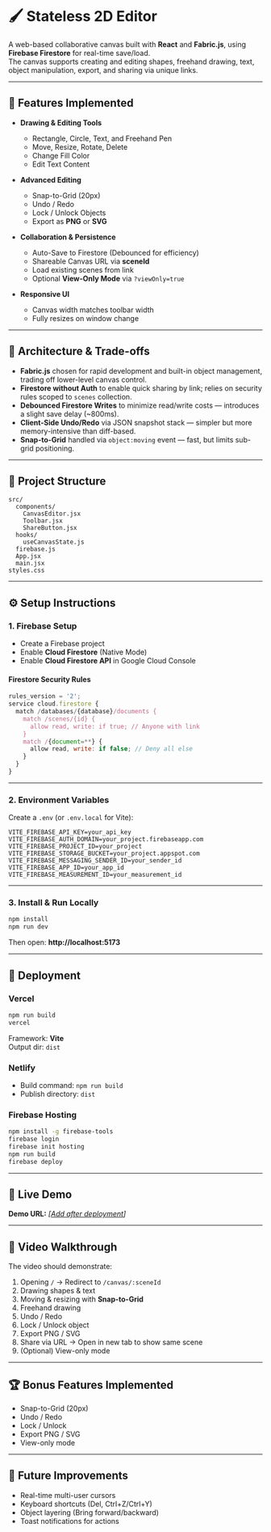 # 🖌️ Stateless 2D Editor

A web-based collaborative canvas built with **React** and **Fabric.js**, using **Firebase Firestore** for real-time save/load.  
The canvas supports creating and editing shapes, freehand drawing, text, object manipulation, export, and sharing via unique links.

---

## 📌 Features Implemented

- **Drawing & Editing Tools**
  - Rectangle, Circle, Text, and Freehand Pen
  - Move, Resize, Rotate, Delete
  - Change Fill Color
  - Edit Text Content

- **Advanced Editing**
  - Snap-to-Grid (20px)
  - Undo / Redo
  - Lock / Unlock Objects
  - Export as **PNG** or **SVG**

- **Collaboration & Persistence**
  - Auto-Save to Firestore (Debounced for efficiency)
  - Shareable Canvas URL via **sceneId**
  - Load existing scenes from link
  - Optional **View-Only Mode** via `?viewOnly=true`

- **Responsive UI**
  - Canvas width matches toolbar width
  - Fully resizes on window change

---

## 🧠 Architecture & Trade-offs

- **Fabric.js** chosen for rapid development and built-in object management, trading off lower-level canvas control.
- **Firestore without Auth** to enable quick sharing by link; relies on security rules scoped to `scenes` collection.
- **Debounced Firestore Writes** to minimize read/write costs — introduces a slight save delay (~800ms).
- **Client-Side Undo/Redo** via JSON snapshot stack — simpler but more memory-intensive than diff-based.
- **Snap-to-Grid** handled via `object:moving` event — fast, but limits sub-grid positioning.

---

## 📂 Project Structure

```
src/
  components/
    CanvasEditor.jsx
    Toolbar.jsx
    ShareButton.jsx
  hooks/
    useCanvasState.js
  firebase.js
  App.jsx
  main.jsx
styles.css
```

---

## ⚙️ Setup Instructions

### 1. Firebase Setup
- Create a Firebase project
- Enable **Cloud Firestore** (Native Mode)
- Enable **Cloud Firestore API** in Google Cloud Console

#### Firestore Security Rules
```javascript
rules_version = '2';
service cloud.firestore {
  match /databases/{database}/documents {
    match /scenes/{id} {
      allow read, write: if true; // Anyone with link
    }
    match /{document=**} {
      allow read, write: if false; // Deny all else
    }
  }
}
```

---

### 2. Environment Variables

Create a `.env` (or `.env.local` for Vite):

```
VITE_FIREBASE_API_KEY=your_api_key
VITE_FIREBASE_AUTH_DOMAIN=your_project.firebaseapp.com
VITE_FIREBASE_PROJECT_ID=your_project
VITE_FIREBASE_STORAGE_BUCKET=your_project.appspot.com
VITE_FIREBASE_MESSAGING_SENDER_ID=your_sender_id
VITE_FIREBASE_APP_ID=your_app_id
VITE_FIREBASE_MEASUREMENT_ID=your_measurement_id
```

---

### 3. Install & Run Locally

```bash
npm install
npm run dev
```
Then open: **http://localhost:5173**

---

## 🚀 Deployment

### **Vercel**
```bash
npm run build
vercel
```
Framework: **Vite**  
Output dir: `dist`

### **Netlify**
- Build command: `npm run build`
- Publish directory: `dist`

### **Firebase Hosting**
```bash
npm install -g firebase-tools
firebase login
firebase init hosting
npm run build
firebase deploy
```

---

## 🔗 Live Demo
**Demo URL:** _[[Add after deployment](https://stateless-2-d-editor-godwinmano909-gmailcoms-projects.vercel.app/)]_

---

## 🎥 Video Walkthrough

The video should demonstrate:
1. Opening `/` → Redirect to `/canvas/:sceneId`
2. Drawing shapes & text
3. Moving & resizing with **Snap-to-Grid**
4. Freehand drawing
5. Undo / Redo
6. Lock / Unlock object
7. Export PNG / SVG
8. Share via URL → Open in new tab to show same scene
9. (Optional) View-only mode

---

## 🏆 Bonus Features Implemented
- Snap-to-Grid (20px)
- Undo / Redo
- Lock / Unlock
- Export PNG / SVG
- View-only mode

---

## 🔮 Future Improvements
- Real-time multi-user cursors
- Keyboard shortcuts (Del, Ctrl+Z/Ctrl+Y)
- Object layering (Bring forward/backward)
- Toast notifications for actions



